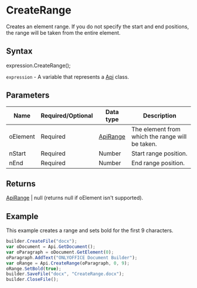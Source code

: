 # CreateRange

Creates an element range. If you do not specify the start and end positions, the range will be taken from the entire element.

## Syntax

expression.CreateRange();

`expression` - A variable that represents a [Api](../Api.md) class.

## Parameters

| **Name** | **Required/Optional** | **Data type** | **Description** |
| ------------- | ------------- | ------------- | ------------- |
| oElement | Required | [ApiRange](../../ApiRange/ApiRange.md) | The element from which the range will be taken. |
| nStart | Required | Number | Start range position. |
| nEnd | Required | Number | End range position. |

## Returns

[ApiRange](../../ApiRange/ApiRange.md) &#124; null (returns null if oElement isn't supported).

## Example

This example creates a range and sets bold for the first 9 characters.

```javascript
builder.CreateFile("docx");
var oDocument = Api.GetDocument();
var oParagraph = oDocument.GetElement(0);
oParagraph.AddText("ONLYOFFICE Document Builder");
var oRange = Api.CreateRange(oParagraph, 0, 9);
oRange.SetBold(true);
builder.SaveFile("docx", "CreateRange.docx");
builder.CloseFile();
```
